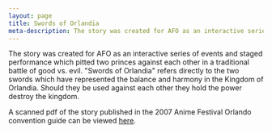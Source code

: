```yaml
---
layout: page
title: Swords of Orlandia
meta-description: The story was created for AFO as an interactive series of events and staged performance which pitted two princes against each other in a traditional battle of good vs. evil.
---
```


The story was created for AFO as an interactive series of events and staged performance which pitted two princes against each other in a traditional battle of good vs. evil. "Swords of Orlandia" refers directly to the two swords which have represented the balance and harmony in the Kingdom of Orlandia. Should they be used against each other they hold the power destroy the kingdom.

A scanned pdf of the story published in the 2007 Anime Festival Orlando convention guide can be viewed <a href="https://statics.orlandia.talesoforlandia.com/past-orlandias/swords/swords-of-orlandia-1.pdf" target="_blank">here</a>.